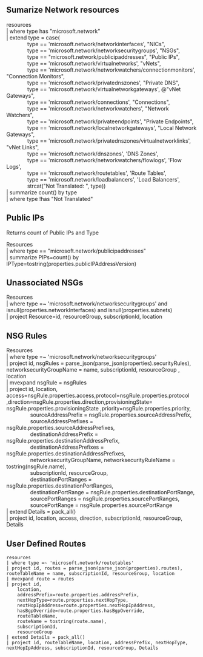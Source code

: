 ## Sumarize Network resources
resources  
| where type has "microsoft.network"  
| extend type = case(  
&nbsp;&nbsp;&nbsp;&nbsp;&nbsp;&nbsp;&nbsp;&nbsp;&nbsp;&nbsp;&nbsp;&nbsp;&nbsp;&nbsp;type == 'microsoft.network/networkinterfaces', "NICs",  
&nbsp;&nbsp;&nbsp;&nbsp;&nbsp;&nbsp;&nbsp;&nbsp;&nbsp;&nbsp;&nbsp;&nbsp;&nbsp;&nbsp;type == 'microsoft.network/networksecuritygroups', "NSGs",   
&nbsp;&nbsp;&nbsp;&nbsp;&nbsp;&nbsp;&nbsp;&nbsp;&nbsp;&nbsp;&nbsp;&nbsp;&nbsp;&nbsp;type == "microsoft.network/publicipaddresses", "Public IPs",   
&nbsp;&nbsp;&nbsp;&nbsp;&nbsp;&nbsp;&nbsp;&nbsp;&nbsp;&nbsp;&nbsp;&nbsp;&nbsp;&nbsp;type == 'microsoft.network/virtualnetworks', "vNets",  
&nbsp;&nbsp;&nbsp;&nbsp;&nbsp;&nbsp;&nbsp;&nbsp;&nbsp;&nbsp;&nbsp;&nbsp;&nbsp;&nbsp;type == 'microsoft.network/networkwatchers/connectionmonitors', "Connection Monitors",  
&nbsp;&nbsp;&nbsp;&nbsp;&nbsp;&nbsp;&nbsp;&nbsp;&nbsp;&nbsp;&nbsp;&nbsp;&nbsp;&nbsp;type == 'microsoft.network/privatednszones', "Private DNS",  
&nbsp;&nbsp;&nbsp;&nbsp;&nbsp;&nbsp;&nbsp;&nbsp;&nbsp;&nbsp;&nbsp;&nbsp;&nbsp;&nbsp;type == 'microsoft.network/virtualnetworkgateways', @"vNet Gateways",  
&nbsp;&nbsp;&nbsp;&nbsp;&nbsp;&nbsp;&nbsp;&nbsp;&nbsp;&nbsp;&nbsp;&nbsp;&nbsp;&nbsp;type == 'microsoft.network/connections', "Connections",  
&nbsp;&nbsp;&nbsp;&nbsp;&nbsp;&nbsp;&nbsp;&nbsp;&nbsp;&nbsp;&nbsp;&nbsp;&nbsp;&nbsp;type == 'microsoft.network/networkwatchers', "Network Watchers",  
&nbsp;&nbsp;&nbsp;&nbsp;&nbsp;&nbsp;&nbsp;&nbsp;&nbsp;&nbsp;&nbsp;&nbsp;&nbsp;&nbsp;type == 'microsoft.network/privateendpoints', "Private Endpoints",  
&nbsp;&nbsp;&nbsp;&nbsp;&nbsp;&nbsp;&nbsp;&nbsp;&nbsp;&nbsp;&nbsp;&nbsp;&nbsp;&nbsp;type == 'microsoft.network/localnetworkgateways', "Local Network Gateways",  
&nbsp;&nbsp;&nbsp;&nbsp;&nbsp;&nbsp;&nbsp;&nbsp;&nbsp;&nbsp;&nbsp;&nbsp;&nbsp;&nbsp;type == 'microsoft.network/privatednszones/virtualnetworklinks', "vNet Links",  
&nbsp;&nbsp;&nbsp;&nbsp;&nbsp;&nbsp;&nbsp;&nbsp;&nbsp;&nbsp;&nbsp;&nbsp;&nbsp;&nbsp;type == 'microsoft.network/dnszones', 'DNS Zones',  
&nbsp;&nbsp;&nbsp;&nbsp;&nbsp;&nbsp;&nbsp;&nbsp;&nbsp;&nbsp;&nbsp;&nbsp;&nbsp;&nbsp;type == 'microsoft.network/networkwatchers/flowlogs', 'Flow Logs',  
&nbsp;&nbsp;&nbsp;&nbsp;&nbsp;&nbsp;&nbsp;&nbsp;&nbsp;&nbsp;&nbsp;&nbsp;&nbsp;&nbsp;type == 'microsoft.network/routetables', 'Route Tables',  
&nbsp;&nbsp;&nbsp;&nbsp;&nbsp;&nbsp;&nbsp;&nbsp;&nbsp;&nbsp;&nbsp;&nbsp;&nbsp;&nbsp;type == 'microsoft.network/loadbalancers', 'Load Balancers',  
&nbsp;&nbsp;&nbsp;&nbsp;&nbsp;&nbsp;&nbsp;&nbsp;&nbsp;&nbsp;&nbsp;&nbsp;&nbsp;&nbsp;strcat("Not Translated: ", type))  
| summarize count() by type  
| where type !has "Not Translated"

## Public IPs
Returns count of Public IPs and Type

Resources  
| where type == "microsoft.network/publicipaddresses"  
| summarize PIPs=count() by IPType=tostring(properties.publicIPAddressVersion)

## Unassociated NSGs
Resources  
| where type =~ 'microsoft.network/networksecuritygroups' and isnull(properties.networkInterfaces) and isnull(properties.subnets)  
| project Resource=id, resourceGroup, subscriptionId, location


## NSG Rules
Resources  
| where type =~ 'microsoft.network/networksecuritygroups'  
| project id, nsgRules = parse_json(parse_json(properties).securityRules), networksecurityGroupName = name, subscriptionId, resourceGroup , location  
| mvexpand nsgRule = nsgRules  
| project id, location, access=nsgRule.properties.access,protocol=nsgRule.properties.protocol ,direction=nsgRule.properties.direction,provisioningState= nsgRule.properties.provisioningState ,priority=nsgRule.properties.priority,     
&nbsp;&nbsp;&nbsp;&nbsp;&nbsp;&nbsp;&nbsp;&nbsp;&nbsp;&nbsp;&nbsp;&nbsp;&nbsp;&nbsp;&nbsp;&nbsp;sourceAddressPrefix = nsgRule.properties.sourceAddressPrefix,   
&nbsp;&nbsp;&nbsp;&nbsp;&nbsp;&nbsp;&nbsp;&nbsp;&nbsp;&nbsp;&nbsp;&nbsp;&nbsp;&nbsp;&nbsp;&nbsp;sourceAddressPrefixes = nsgRule.properties.sourceAddressPrefixes,  
&nbsp;&nbsp;&nbsp;&nbsp;&nbsp;&nbsp;&nbsp;&nbsp;&nbsp;&nbsp;&nbsp;&nbsp;&nbsp;&nbsp;&nbsp;&nbsp;destinationAddressPrefix = nsgRule.properties.destinationAddressPrefix,  
&nbsp;&nbsp;&nbsp;&nbsp;&nbsp;&nbsp;&nbsp;&nbsp;&nbsp;&nbsp;&nbsp;&nbsp;&nbsp;&nbsp;&nbsp;&nbsp;destinationAddressPrefixes = nsgRule.properties.destinationAddressPrefixes,   
&nbsp;&nbsp;&nbsp;&nbsp;&nbsp;&nbsp;&nbsp;&nbsp;&nbsp;&nbsp;&nbsp;&nbsp;&nbsp;&nbsp;&nbsp;&nbsp;networksecurityGroupName, networksecurityRuleName = tostring(nsgRule.name),   
&nbsp;&nbsp;&nbsp;&nbsp;&nbsp;&nbsp;&nbsp;&nbsp;&nbsp;&nbsp;&nbsp;&nbsp;&nbsp;&nbsp;&nbsp;&nbsp;subscriptionId, resourceGroup,  
&nbsp;&nbsp;&nbsp;&nbsp;&nbsp;&nbsp;&nbsp;&nbsp;&nbsp;&nbsp;&nbsp;&nbsp;&nbsp;&nbsp;&nbsp;&nbsp;destinationPortRanges = nsgRule.properties.destinationPortRanges,  
&nbsp;&nbsp;&nbsp;&nbsp;&nbsp;&nbsp;&nbsp;&nbsp;&nbsp;&nbsp;&nbsp;&nbsp;&nbsp;&nbsp;&nbsp;&nbsp;destinationPortRange = nsgRule.properties.destinationPortRange,  
&nbsp;&nbsp;&nbsp;&nbsp;&nbsp;&nbsp;&nbsp;&nbsp;&nbsp;&nbsp;&nbsp;&nbsp;&nbsp;&nbsp;&nbsp;&nbsp;sourcePortRanges = nsgRule.properties.sourcePortRanges,  
&nbsp;&nbsp;&nbsp;&nbsp;&nbsp;&nbsp;&nbsp;&nbsp;&nbsp;&nbsp;&nbsp;&nbsp;&nbsp;&nbsp;&nbsp;&nbsp;sourcePortRange = nsgRule.properties.sourcePortRange    
| extend Details = pack_all()  
| project id, location, access, direction, subscriptionId, resourceGroup, Details

## User Defined Routes

``` kql
resources
| where type =~ 'microsoft.network/routetables'
| project id, routes = parse_json(parse_json(properties).routes), routeTableName = name, subscriptionId, resourceGroup, location
| mvexpand route = routes
| project id,
    location,
    addressPrefix=route.properties.addressPrefix,
    nextHopType=route.properties.nextHopType,
    nextHopIpAddress=route.properties.nextHopIpAddress,
    hasBgpOverride=route.properties.hasBgpOverride,
    routeTableName,
    routeName = tostring(route.name),
    subscriptionId,
    resourceGroup
| extend Details = pack_all()
| project id, routeTableName, location, addressPrefix, nextHopType, nextHopIpAddress, subscriptionId, resourceGroup, Details
```
